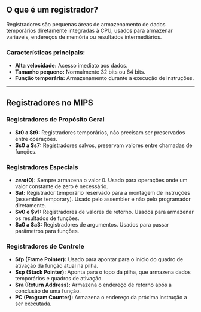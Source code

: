 ## O que é um registrador?

Registradores são pequenas áreas de armazenamento de dados temporários diretamente integradas à CPU, usados para armazenar variáveis, endereços de memória ou resultados intermediários. 

### Características principais:
- **Alta velocidade:** Acesso imediato aos dados.
- **Tamanho pequeno:** Normalmente 32 bits ou 64 bits.
- **Função temporária:** Armazenamento durante a execução de instruções.

---

## Registradores no MIPS

### Registradores de Propósito Geral
- **$t0 a $t9:** Registradores temporários, não precisam ser preservados entre operações.
- **$s0 a $s7:** Registradores salvos, preservam valores entre chamadas de funções.
### Registradores Especiais
- **$zero ($0):** Sempre armazena o valor 0. Usado para operações onde um valor constante de zero é necessário.
- **$at:** Registrador temporário reservado para a montagem de instruções (assembler temporary). Usado pelo assembler e não pelo programador diretamente.
- **$v0 e $v1:** Registradores de valores de retorno. Usados para armazenar os resultados de funções.
- **$a0 a $a3:** Registradores de argumentos. Usados para passar parâmetros para funções.

### Registradores de Controle
- **$fp (Frame Pointer):** Usado para apontar para o início do quadro de ativação da função atual na pilha.
- **$sp (Stack Pointer):** Aponta para o topo da pilha, que armazena dados temporários e quadros de ativação.
- **$ra (Return Address):** Armazena o endereço de retorno após a conclusão de uma função.
- **PC (Program Counter):** Armazena o endereço da próxima instrução a ser executada.